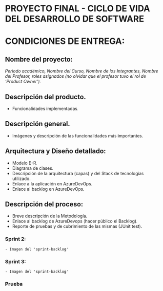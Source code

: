 # PROYECTO FINAL - CICLO DE VIDA DEL DESARROLLO DE SOFTWARE

# CONDICIONES DE ENTREGA:
## Nombre del proyecto:
_Periodo académico, Nombre del Curso, Nombre de los Integrantes, Nombre del Profesor, roles asignados (no olvidar que el profesor tuvo el rol de 'Product Owner')._

## Descripción del producto.
 - Funcionalidades implementadas.

## Descripción general.
- Imágenes y descripción de las funcionalidades más importantes.

## Arquitectura y Diseño detallado:
 - Modelo E-R.
 - Diagrama de clases.
 - Descripción de la arquitectura (capas) y del Stack de tecnologías utilizado.
 - Enlace a la aplicación en AzureDevOps.
 - Enlace al backlog en AzureDevOps.

## Descripción del proceso:
 - Breve descripción de la Metodología.
 - Enlace al backlog de AzureDevops (hacer público el Backlog).
 - Reporte de pruebas y de cubrimiento de las mismas (JUnit test).
 
### Sprint 2:
    - Imagen del 'sprint-backlog'

### Sprint 3:
    - Imagen del 'sprint-backlog'

### Prueba
